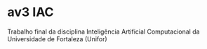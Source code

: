 # av3 IAC
 Trabalho final da disciplina Inteligência Artificial Computacional da Universidade de Fortaleza (Unifor)
